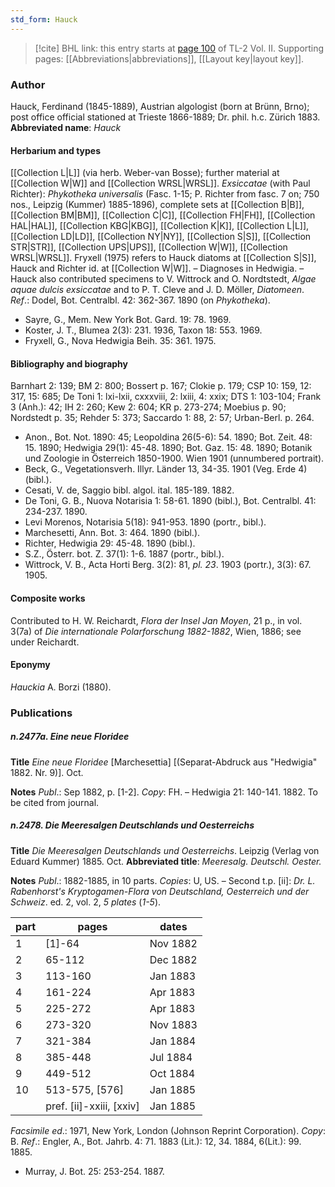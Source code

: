 ```yaml
---
std_form: Hauck
---
```


> [!cite] BHL link: this entry starts at [page 100](https://www.biodiversitylibrary.org/page/33068342) of TL-2 Vol. II.
> Supporting pages: [[Abbreviations|abbreviations]], [[Layout key|layout key]].

### Author

Hauck, Ferdinand (1845-1889), Austrian algologist (born at Brünn, Brno); post office official stationed at Trieste 1866-1889; Dr. phil. h.c. Zürich 1883. 
**Abbreviated name**: *Hauck*

#### Herbarium and types

[[Collection L|L]] (via herb. Weber-van Bosse); further material at [[Collection W|W]] and [[Collection WRSL|WRSL]].
*Exsiccatae* (with Paul Richter): *Phykotheka universalis* (Fasc. 1-15; P. Richter from fasc. 7 on; 750 nos., Leipzig (Kummer) 1885-1896), complete sets at [[Collection B|B]], [[Collection BM|BM]], [[Collection C|C]], [[Collection FH|FH]], [[Collection HAL|HAL]], [[Collection KBG|KBG]], [[Collection K|K]], [[Collection L|L]], [[Collection LD|LD]], [[Collection NY|NY]], [[Collection S|S]], [[Collection STR|STR]], [[Collection UPS|UPS]], [[Collection W|W]], [[Collection WRSL|WRSL]]. Fryxell (1975) refers to Hauck diatoms at [[Collection S|S]], Hauck and Richter id. at [[Collection W|W]]. – Diagnoses in Hedwigia. – Hauck also contributed specimens to V. Wittrock and O. Nordtstedt, *Algae aquae dulcis exsiccatae* and to P. T. Cleve and J. D. Möller, *Diatomeen*.
*Ref*.: Dodel, Bot. Centralbl. 42: 362-367. 1890 (on *Phykotheka*).
- Sayre, G., Mem. New York Bot. Gard. 19: 78. 1969.
- Koster, J. T., Blumea 2(3): 231. 1936, Taxon 18: 553. 1969.
- Fryxell, G., Nova Hedwigia Beih. 35: 361. 1975.

#### Bibliography and biography

Barnhart 2: 139; BM 2: 800; Bossert p. 167; Clokie p. 179; CSP 10: 159, 12: 317, 15: 685; De Toni 1: lxi-lxii, cxxxviii, 2: lxiii, 4: xxix; DTS 1: 103-104; Frank 3 (Anh.): 42; IH 2: 260; Kew 2: 604; KR p. 273-274; Moebius p. 90; Nordstedt p. 35; Rehder 5: 373; Saccardo 1: 88, 2: 57; Urban-Berl. p. 264.
- Anon., Bot. Not. 1890: 45; Leopoldina 26(5-6): 54. 1890; Bot. Zeit. 48: 15. 1890; Hedwigia 29(1): 45-48. 1890; Bot. Gaz. 15: 48. 1890; Botanik und Zoologie in Österreich 1850-1900. Wien 1901 (unnumbered portrait).
- Beck, G., Vegetationsverh. Illyr. Länder 13, 34-35. 1901 (Veg. Erde 4) (bibl.).
- Cesati, V. de, Saggio bibl. algol. ital. 185-189. 1882.
- De Toni, G. B., Nuova Notarisia 1: 58-61. 1890 (bibl.), Bot. Centralbl. 41: 234-237. 1890.
- Levi Morenos, Notarisia 5(18): 941-953. 1890 (portr., bibl.).
- Marchesetti, Ann. Bot. 3: 464. 1890 (bibl.).
- Richter, Hedwigia 29: 45-48. 1890 (bibl.).
- S.Z., Österr. bot. Z. 37(1): 1-6. 1887 (portr., bibl.).
- Wittrock, V. B., Acta Horti Berg. 3(2): 81, *pl. 23*. 1903 (portr.), 3(3): 67. 1905.

#### Composite works

Contributed to H. W. Reichardt, *Flora der Insel Jan Moyen*, 21 p., in vol. 3(7a) of *Die internationale Polarforschung 1882-1882*, Wien, 1886; see under Reichardt.

#### Eponymy

*Hauckia* A. Borzi (1880).

### Publications

##### n.2477a. Eine neue Floridee

**Title**
*Eine neue Floridee* \[Marchesettia\] \[(Separat-Abdruck aus "Hedwigia" 1882. Nr. 9)\]. Oct.

**Notes**
*Publ*.: Sep 1882, p. \[1-2\]. *Copy*: FH. – Hedwigia 21: 140-141. 1882. To be cited from journal.

##### n.2478. Die Meeresalgen Deutschlands und Oesterreichs

**Title**
*Die Meeresalgen Deutschlands und Oesterreichs*. Leipzig (Verlag von Eduard Kummer) 1885. Oct.
**Abbreviated title**: *Meeresalg. Deutschl. Oester.*

**Notes**
*Publ*.: 1882-1885, in 10 parts. *Copies*: U, US. – Second t.p. \[ii\]: *Dr. L. Rabenhorst's Kryptogamen-Flora von Deutschland, Oesterreich und der Schweiz*. ed. 2, vol. 2, *5 plates* (*1-5*).

|part	|pages	|dates	|
|---	|---	|---	|
|1	|\[1\]-64	|Nov 1882	
|2	|65-112	|Dec 1882	
|3	|113-160	|Jan 1883	
|4	|161-224	|Apr 1883	
|5	|225-272	|Apr 1883	
|6	|273-320	|Nov 1883|
|7	|321-384	|Jan 1884|
|8	|385-448	|Jul 1884|
|9	|449-512	|Oct 1884|
|10	|513-575, \[576\]	|Jan 1885|
|	|pref. \[ii\]-xxiii, \[xxiv\]	|Jan 1885|

*Facsimile ed*.: 1971, New York, London (Johnson Reprint Corporation). *Copy*: B.
*Ref*.: Engler, A., Bot. Jahrb. 4: 71. 1883 (Lit.): 12, 34. 1884, 6(Lit.): 99. 1885.
- Murray, J. Bot. 25: 253-254. 1887.

